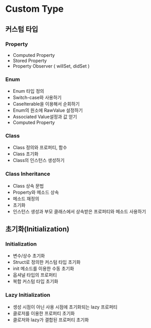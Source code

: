 # Custom Type

## 커스텀 타입

### Property

- Computed Property
- Stored Property 
- Property Observer ( willSet, didSet )

### Enum

- Enum 타입 정의
- Switch-case와 사용하기
- CaseIterable을 이용해서 순회하기
- Enum의 원소에 RawValue 설정하기
- Associated Value설정과 값 얻기
- Computed Property

### Class

- Class 정의와 프로퍼티, 함수
- Class 초기화
- Class의 인스턴스 생성하기

### Class Inheritance

- Class 상속 문법
- Property와 메소드 상속
- 메소드 재정의
- 초기화
- 인스턴스 생성과 부모 클래스에서 상속받은 프로퍼티와 메소드 사용하기

## 초기화(Initialization)

### Initialization

- 변수/상수 초기화
- Struct로 정의한 커스텀 타입 초기화
- init 메소드를 이용한 수동 초기화
- 옵셔널 타입의 프로퍼티
- 복합 커스텀 타입 초기화

### Lazy Initialization

- 셍성 시점이 아닌 사용 시점에 초기화되는 lazy 프로퍼티
- 클로저를 이용한 프로퍼티 초기화
- 클로저와 lazy가 결합된 프로퍼티 초기화


